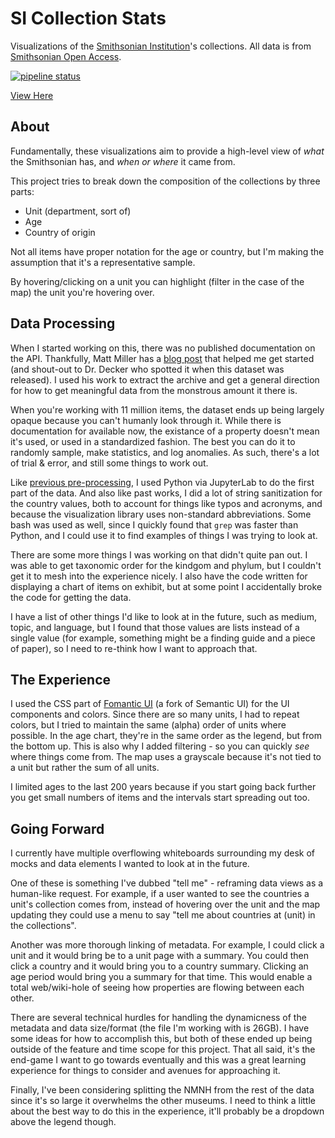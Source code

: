 # SI Collection Stats

Visualizations of the [Smithsonian Institution](https://www.si.edu/)'s collections.
All data is from [Smithsonian Open Access](https://www.si.edu/openaccess).

[![pipeline status](https://gitlab.com/ctmartin/si-collections/badges/master/pipeline.svg)](https://gitlab.com/ctmartin/si-collections/-/commits/master)

[View Here](https://si.ctmartin.dev/)

## About

Fundamentally, these visualizations aim to provide a high-level view of _what_ the Smithsonian has, and _when or where_ it came from.

This project tries to break down the composition of the collections by three parts:

* Unit (department, sort of)
* Age
* Country of origin

Not all items have proper notation for the age or country, but I'm making the assumption that it's a representative sample.

By hovering/clicking on a unit you can highlight (filter in the case of the map) the unit you're hovering over.

## Data Processing

When I started working on this, there was no published documentation on the API.
Thankfully, Matt Miller has a [blog post](https://thisismattmiller.com/post/smithsonian-open-access-data-release/) that helped me get started (and shout-out to Dr. Decker who spotted it when this dataset was released).
I used his work to extract the archive and get a general direction for how to get meaningful data from the monstrous amount it there is.

When you're working with 11 million items, the dataset ends up being largely opaque because you can't humanly look through it.
While there is documentation for available now, the existance of a property doesn't mean it's used, or used in a standardized fashion.
The best you can do it to randomly sample, make statistics, and log anomalies.
As such, there's a lot of trial & error, and still some things to work out.

Like [previous pre-processing](https://vis.ctmartin.me/museums/met/), I used Python via JupyterLab to do the first part of the data.
And also like past works, I did a lot of string sanitization for the country values, both to account for things like typos and acronyms, and because the visualization library uses non-standard abbreviations.
Some bash was used as well, since I quickly found that `grep` was faster than Python, and I could use it to find examples of things I was trying to look at.

There are some more things I was working on that didn't quite pan out.
I was able to get taxonomic order for the kindgom and phylum, but I couldn't get it to mesh into the experience nicely.
I also have the code written for displaying a chart of items on exhibit, but at some point I accidentally broke the code for getting the data.

I have a list of other things I'd like to look at in the future, such as medium, topic, and language, but I found that those values are lists instead of a single value (for example, something might be a finding guide and a piece of paper), so I need to re-think how I want to approach that.

## The Experience

I used the CSS part of [Fomantic UI](https://fomantic-ui.com/) (a fork of Semantic UI) for the UI components and colors.
Since there are so many units, I had to repeat colors, but I tried to maintain the same (alpha) order of units where possible.
In the age chart, they're in the same order as the legend, but from the bottom up.
This is also why I added filtering - so you can quickly _see_ where things come from.
The map uses a grayscale because it's not tied to a unit but rather the sum of all units.

I limited ages to the last 200 years because if you start going back further you get small numbers of items and the intervals start spreading out too.

## Going Forward

I currently have multiple overflowing whiteboards surrounding my desk of mocks and data elements I wanted to look at in the future.

One of these is something I've dubbed "tell me" - reframing data views as a human-like request.
For example, if a user wanted to see the countries a unit's collection comes from, instead of hovering over the unit and the map updating they could use a menu to say "tell me about countries at (unit) in the collections".

Another was more thorough linking of metadata.
For example, I could click a unit and it would bring be to a unit page with a summary.
You could then click a country and it would bring you to a country summary.
Clicking an age period would bring you a summary for that time.
This would enable a total web/wiki-hole of seeing how properties are flowing between each other.

There are several technical hurdles for handling the dynamicness of the metadata and data size/format (the file I'm working with is 26GB).
I have some ideas for how to accomplish this, but both of these ended up being outside of the feature and time scope for this project.
That all said, it's the end-game I want to go towards eventually and this was a great learning experience for things to consider and avenues for approaching it.

Finally, I've been considering splitting the NMNH from the rest of the data since it's so large it overwhelms the other museums.
I need to think a little about the best way to do this in the experience, it'll probably be a dropdown above the legend though.